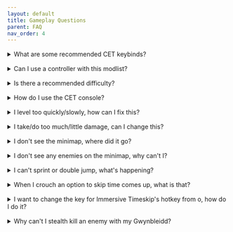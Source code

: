 ```yaml
---
layout: default
title: Gameplay Questions 
parent: FAQ
nav_order: 4
---
```


<div style="margin-bottom: 1rem;"></div>
<details markdown="1">
<summary>What are some recommended CET keybinds?</summary>

this is a test answer

</details>

<div style="margin-bottom: 1rem;"></div>
<details markdown="1">
<summary>Can I use a controller with this modlist?</summary>

this is a test answer

</details>

<div style="margin-bottom: 1rem;"></div>
<details markdown="1">
<summary>Is there a recommended difficulty?</summary>

this is a test answer

</details>

<div style="margin-bottom: 1rem;"></div>
<details markdown="1">
<summary>How do I use the CET console?</summary>

this is a test answer

</details>

<div style="margin-bottom: 1rem;"></div>
<details markdown="1">
<summary>I level too quickly/slowly, how can I fix this?</summary>

this is a test answer

</details>

<div style="margin-bottom: 1rem;"></div>
<details markdown="1">
<summary>I take/do too much/little damage, can I change this?</summary>

this is a test answer

</details>

<div style="margin-bottom: 1rem;"></div>
<details markdown="1">
<summary>I don't see the minimap, where did it go?</summary>

this is a test answer

</details>

<div style="margin-bottom: 1rem;"></div>
<details markdown="1">
<summary>I don't see any enemies on the minimap, why can't I?</summary>

this is a test answer

</details>

<div style="margin-bottom: 1rem;"></div>
<details markdown="1">
<summary>I can't sprint or double jump, what's happening?</summary>

this is a test answer

</details>

<div style="margin-bottom: 1rem;"></div>
<details markdown="1">
<summary>When I crouch an option to skip time comes up, what is that?</summary>

this is a test answer

</details>

<div style="margin-bottom: 1rem;"></div>
<details markdown="1">
<summary>I want to change the key for Immersive Timeskip's hotkey from o, how do I do it?</summary>

this is a test answer

</details>

<div style="margin-bottom: 1rem;"></div>
<details markdown="1">
<summary>Why can't I stealth kill an enemy with my Gwynbleidd?</summary>

this is a test answer

</details>

<script>
document.querySelector('details').open = true;
</script>
